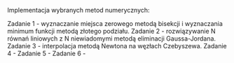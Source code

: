 Implementacja wybranych metod numerycznych:

Zadanie 1 - wyznaczanie miejsca zerowego metodą bisekcji i wyznaczania minimum funkcji metodą złotego podziału.
Zadanie 2 - rozwiązywanie N równań liniowych z N niewiadomymi metodą eliminacji Gaussa-Jordana.
Zadanie 3 - interpolacja metodą Newtona na węzłach Czebyszewa.
Zadanie 4 - 
Zadanie 5 - 
Zadanie 6 - 
